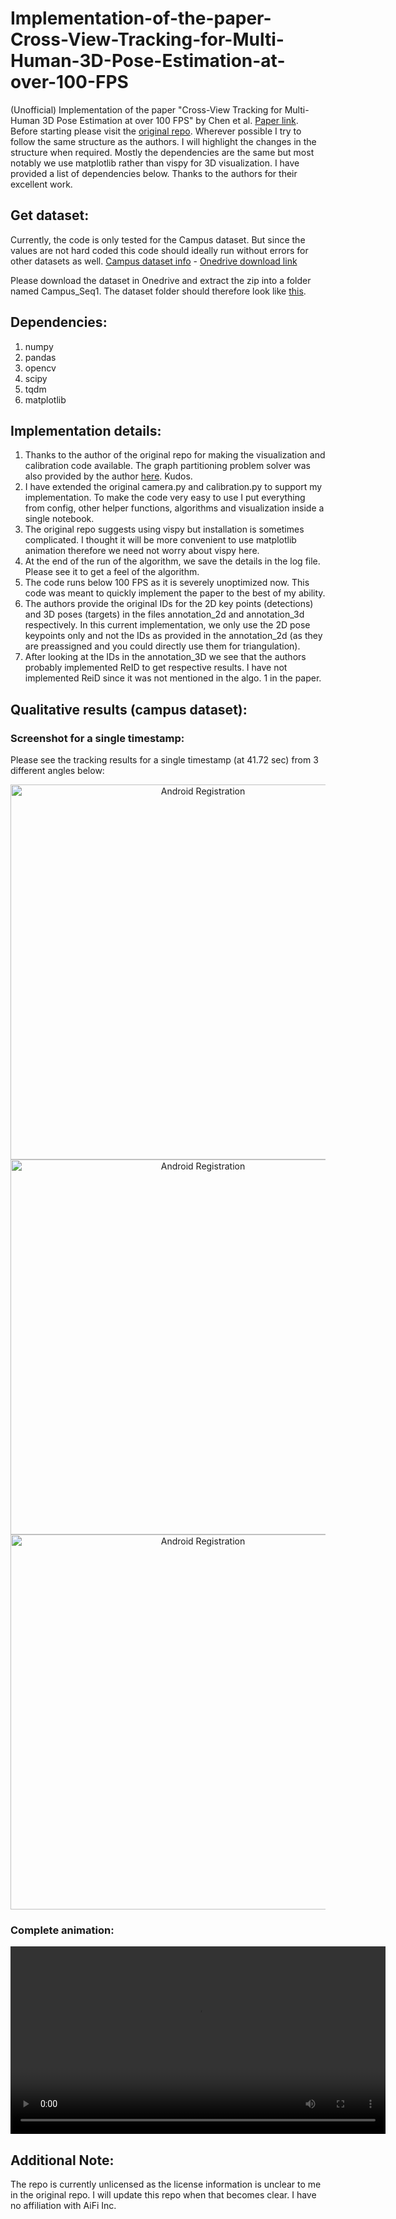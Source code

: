 # Implementation-of-the-paper-Cross-View-Tracking-for-Multi-Human-3D-Pose-Estimation-at-over-100-FPS
(Unofficial) Implementation of the paper "Cross-View Tracking for Multi-Human 3D Pose Estimation at over 100 FPS" by Chen et al.
[Paper link](https://arxiv.org/abs/2003.03972).
Before starting please visit the [original repo](https://github.com/longcw/crossview_3d_pose_tracking/tree/master). Wherever possible I try to follow the same structure as the authors. I will highlight the changes in the structure when required. Mostly the dependencies are the same but most notably we use matplotlib rather than vispy for 3D visualization. I have provided a list of dependencies below. Thanks to the authors for their excellent work.

## Get dataset:
Currently, the code is only tested for the Campus dataset. But since the values are not hard coded this code should ideally run without errors for other datasets as well. 
[Campus dataset info](https://www.epfl.ch/labs/cvlab/data/data-pom-index-php/) - [Onedrive download link](https://onedrive.live.com/?authkey=%21AKW9YCvYTyBLxL8&id=415F4E596E8C76DB%213351&cid=415F4E596E8C76DB)

Please download the dataset in Onedrive and extract the zip into a folder named Campus_Seq1. The dataset folder should therefore look like [this](https://github.com/longcw/crossview_3d_pose_tracking/tree/master#data-structure).

## Dependencies:
1. numpy
2. pandas
3. opencv
4. scipy
5. tqdm
6. matplotlib

## Implementation details:
1. Thanks to the author of the original repo for making the visualization and calibration code available. The graph partitioning problem solver was also provided by the author [here](https://gist.github.com/longcw/654a86ffe11122079040a7615c99a627#file-bip_solver-py-L9). Kudos.
2. I have extended the original camera.py and calibration.py to support my implementation. To make the code very easy to use I put everything from config, other helper functions, algorithms and visualization inside a single notebook. 
3. The original repo suggests using vispy but installation is sometimes complicated. I thought it will be more convenient to use matplotlib animation therefore we need not worry about vispy here.
4. At the end of the run of the algorithm, we save the details in the log file. Please see it to get a feel of the algorithm. 
5. The code runs below 100 FPS as it is severely unoptimized now. This code was meant to quickly implement the paper to the best of my ability. 
6. The authors provide the original IDs for the 2D key points (detections) and 3D poses (targets) in the files annotation_2d and annotation_3d respectively. In this current implementation, we only use the 2D pose keypoints only and not the IDs as provided in the annotation_2d (as they are preassigned and you could directly use them for triangulation).
7. After looking at the IDs in the annotation_3D we see that the authors probably implemented ReID to get respective results. I have not implemented ReiD since it was not mentioned in the algo. 1 in the paper.    

## Qualitative results (campus dataset):

### Screenshot for a single timestamp: 
Please see the tracking results for a single timestamp (at 41.72 sec) from 3 different angles below:
<div align="center">
  <img src="https://github.com/Varun-Tandon14/Implementation-of-the-paper-Cross-View-Tracking-for-Multi-Human-3D-Pose-Estimation-at-over-100-FPS/blob/main/images/timestamp_41_12_capture.jpg" alt="Android Registration" width="600" />
</div>
<div align="center">
  <img src="https://github.com/Varun-Tandon14/Implementation-of-the-paper-Cross-View-Tracking-for-Multi-Human-3D-Pose-Estimation-at-over-100-FPS/blob/main/images/timestamp_41_12_capture_angle_2.jpg" alt="Android Registration" width="600"/>
</div>
<div align="center">
  <img src="https://github.com/Varun-Tandon14/Implementation-of-the-paper-Cross-View-Tracking-for-Multi-Human-3D-Pose-Estimation-at-over-100-FPS/blob/main/images/timestamp_41_12_capture_angle_3.jpg" alt="Android Registration" width="600"/>
</div>

### Complete animation:

<div align="center">
  <video src="https://github.com/Varun-Tandon14/Implementation-of-Cross-View-Tracking-for-Multi-Human-3D-Pose-Estimation-at-over-100-FPS/assets/24519234/992a1aa6-2971-4793-b88b-3938d664d602" alt="Android Registration" width="600" />
</div>
    
## Additional Note: 

The repo is currently unlicensed as the license information is unclear to me in the original repo. I will update this repo when that becomes clear. I have no affiliation with AiFi Inc.
